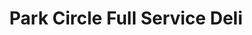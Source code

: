 ---
title: "Park Circle Full Service Deli"
url: /middletown/park-circle-full-service-deli/
shop: Feinkost
---